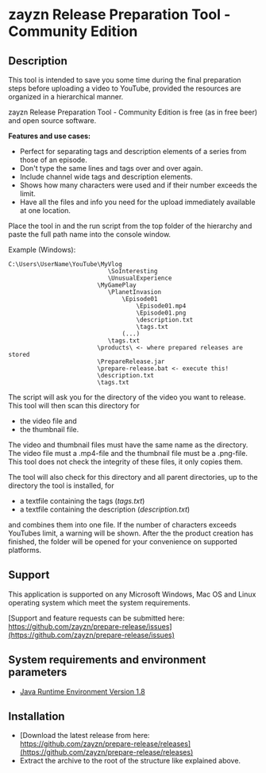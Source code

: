 # zayzn Release Preparation Tool - Community Edition

## Description

This tool is intended to save you some time during the final preparation steps before uploading a video to YouTube,
provided the resources are organized in a hierarchical manner.

zayzn Release Preparation Tool - Community Edition is free (as in free beer) and open source software.

**Features and use cases:**

* Perfect for separating tags and description elements of a series from those of an episode.
* Don't type the same lines and tags over and over again.
* Include channel wide tags and description elements.
* Shows how many characters were used and if their number exceeds the limit.
* Have all the files and info you need for the upload immediately available at one location.

Place the tool in and the run script from the top folder of the hierarchy and paste the full path name into the console
window.

Example (Windows):

    C:\Users\UserName\YouTube\MyVlog
                                \SoInteresting
                                \UnusualExperience
                             \MyGamePlay
                                \PlanetInvasion
                                    \Episode01
                                        \Episode01.mp4
                                        \Episode01.png
                                        \description.txt
                                        \tags.txt
                                    (...)
                                \tags.txt
                             \products\ <- where prepared releases are stored 
                             \PrepareRelease.jar
                             \prepare-release.bat <- execute this!
                             \description.txt
                             \tags.txt

The script will ask you for the directory of the video you want to release. This tool will then scan this directory for

* the video file and  
* the thumbnail file.

The video and thumbnail files must have the same name as the directory. The video file must a .mp4-file and the
thumbnail file must be a .png-file. This tool does not check the integrity of these files, it only copies them.

The tool will also check for this directory and all parent directories, up to the directory the tool is installed, for

* a textfile containing the tags (*tags.txt*)
* a textfile containing the description (*description.txt*)

and combines them into one file. If the number of characters exceeds YouTubes limit, a warning will be shown. After the
the product creation has finished, the folder will be opened for your convenience on supported platforms.

## Support

This application is supported on any Microsoft Windows, Mac OS and Linux operating system which meet the system
requirements.

[Support and feature requests can be submitted here: https://github.com/zayzn/prepare-release/issues](https://github.com/zayzn/prepare-release/issues)

## System requirements and environment parameters

* [Java Runtime Environment Version 1.8](https://www.java.com/download/)

## Installation

* [Download the latest release from here: https://github.com/zayzn/prepare-release/releases](https://github.com/zayzn/prepare-release/releases)
* Extract the archive to the root of the structure like explained above.


